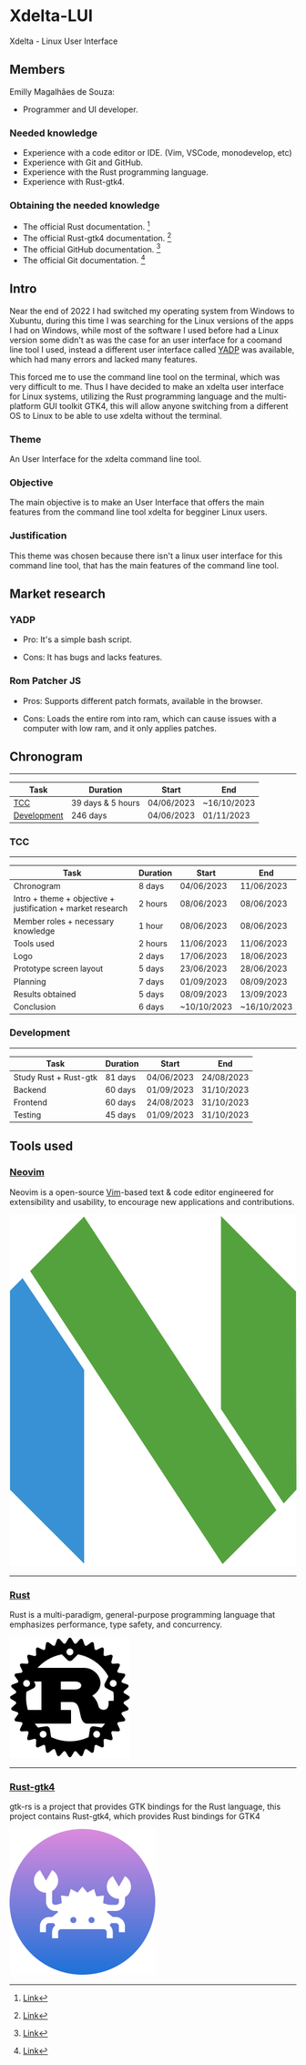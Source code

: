 # Xdelta-LUI

Xdelta - Linux User Interface

## Members                  <!-- {{{ -->

Emilly Magalhães de Souza:

- Programmer and UI developer.

### Needed knowledge

- Experience with a code editor or IDE. (Vim, VSCode, monodevelop, etc)
- Experience with Git and GitHub.
- Experience with the Rust programming language.
- Experience with Rust-gtk4.

### Obtaining the needed knowledge

- The official Rust documentation.      [^1]
- The official Rust-gtk4 documentation. [^2]
- The official GitHub documentation.    [^3]
- The official Git documentation.       [^4]

[^1]: [Link](https://doc.rust-lang.org/std/index.html)
[^2]: [Link](https://gtk-rs.org/gtk4-rs/stable/latest/docs/gtk4/index.html)
[^3]: [Link](https://docs.github.com/en)
[^4]: [Link](https://git-scm.com/doc)

<!-- }}} -->

## Intro                    <!-- {{{ -->


Near the end of 2022 I had switched my operating system from Windows to Xubuntu, during this time
I was searching for the Linux versions of the apps I had on Windows, while most of the software
I used before had a Linux version some didn't as was the case for an user interface for a coomand
line tool I used, instead a different user interface called [YADP](https://github.com/Nhoya/YADP)
was available, which had many errors and lacked many features.

This forced me to use the command line tool on the terminal, which was very difficult to me. Thus
I have decided to make an xdelta user interface for Linux systems, utilizing the Rust programming
language and the multi-platform GUI toolkit GTK4, this will allow anyone switching from a different
OS to Linux to be able to use xdelta without the terminal.

### Theme

An User Interface for the xdelta command line tool.

### Objective

The main objective is to make an User Interface that offers the main features from the command line
tool xdelta for begginer Linux users.

### Justification

This theme was chosen because there isn't a linux user interface for this command line tool, that
has the main features of the command line tool.

<!-- }}} -->

## Market research          <!-- {{{ -->

### YADP

- Pro: It's a simple bash script.

- Cons: It has bugs and lacks features.

### Rom Patcher JS

- Pros: Supports different patch formats, available in the browser.

- Cons: Loads the entire rom into ram, which can cause issues with a computer with low ram, and it
only applies patches.

<!-- }}} -->

## Chronogram               <!-- {{{ -->

---

| Task                                  | Duration          | Start       | End         |
| ------------------------------------- | ----------------- | ----------- | ----------- |
| [TCC](#TCC)                           | 39 days & 5 hours | 04/06/2023  | ~16/10/2023 |
| [Development](#development)           | 246 days          | 04/06/2023  | 01/11/2023  |



### TCC

---

| Task                                                         | Duration | Start       | End         |
| ------------------------------------------------------------ | -------- | ----------- | ----------- |
| Chronogram                                                   | 8 days   | 04/06/2023  | 11/06/2023  |
| Intro + theme + objective + justification + market research  | 2 hours  | 08/06/2023  | 08/06/2023  |
| Member roles + necessary knowledge                           | 1 hour   | 08/06/2023  | 08/06/2023  |
| Tools used                                                   | 2 hours  | 11/06/2023  | 11/06/2023  |
| Logo                                                         | 2 days   | 17/06/2023  | 18/06/2023  |
| Prototype screen layout                                      | 5 days   | 23/06/2023  | 28/06/2023  |
| Planning                                                     | 7 days   | 01/09/2023  | 08/09/2023  |
| Results obtained                                             | 5 days   | 08/09/2023  | 13/09/2023  |
| Conclusion                                                   | 6 days   | ~10/10/2023 | ~16/10/2023 |



### Development

---

| Task                  | Duration | Start       | End        |
| --------------------- | -------- | ----------- | ---------- |
| Study Rust + Rust-gtk | 81 days  | 04/06/2023  | 24/08/2023 |
| Backend               | 60 days  | 01/09/2023  | 31/10/2023 |
| Frontend              | 60 days  | 24/08/2023  | 31/10/2023 |
| Testing               | 45 days  | 01/09/2023  | 31/10/2023 |



<!-- }}} -->

## Tools used               <!-- {{{ -->

### [Neovim](https://neovim.io/)

Neovim is a open-source [Vim](https://www.vim.org/)-based text & code editor engineered for
extensibility and usability, to encourage new applications and contributions.

![neovim](./assets/neovim.png)

---

### [Rust](https://www.rust-lang.org/)

Rust is a multi-paradigm, general-purpose programming language that emphasizes performance, type
safety, and concurrency. 

![rust](./assets/rust.svg)

---

### [Rust-gtk4](https://gtk-rs.org/)

gtk-rs is a project that provides GTK bindings for the Rust language, this project contains
Rust-gtk4, which provides Rust bindings for GTK4

![gtk4](./assets/rust-gtk.png)

<!-- }}} -->
